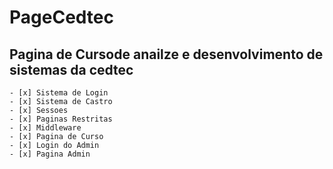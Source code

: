 # PageCedtec

## Pagina de Cursode anailze e desenvolvimento de sistemas da cedtec

    - [x] Sistema de Login
    - [x] Sistema de Castro
    - [x] Sessoes
    - [x] Paginas Restritas
    - [x] Middleware
    - [x] Pagina de Curso
    - [x] Login do Admin
    - [x] Pagina Admin